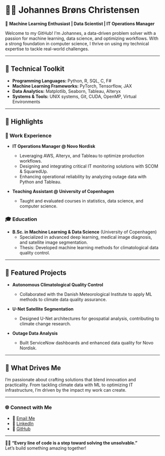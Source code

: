 <!--
**JohannesBroens/JohannesBroens** is a ✨ _special_ ✨ repository because its `README.md` (this file) appears on your GitHub profile.

Here are some ideas to get you started:

- 🔭 I’m currently working on ...
- 🌱 I’m currently learning ...
- 👯 I’m looking to collaborate on ...
- 🤔 I’m looking for help with ...
- 💬 Ask me about ...
- 📫 How to reach me: ...
- 😄 Pronouns: ...
- ⚡ Fun fact: ...
-->
# 👨‍💻 Johannes Brøns Christensen

🎯 **Machine Learning Enthusiast | Data Scientist | IT Operations Manager**

Welcome to my GitHub! I'm Johannes, a data-driven problem solver with a passion for machine learning, data science, and optimizing workflows. With a strong foundation in computer science, I thrive on using my technical expertise to tackle real-world challenges.

---

## 🧰 Technical Toolkit
- **Programming Languages:** Python, R, SQL, C, F#
- **Machine Learning Frameworks:** PyTorch, Tensorflow, JAX
- **Data Analytics:** Matplotlib, Seaborn, Tableau, Alteryx
- **Systems & Tools:** UNIX systems, Git, CUDA, OpenMP, Virtual Environments

---

## 🚀 Highlights

### 💼 Work Experience
- **IT Operations Manager @ Novo Nordisk**  
  - Leveraging AWS, Alteryx, and Tableau to optimize production workflows.
  - Designing and integrating critical IT monitoring solutions with SCOM & SquaredUp.
  - Enhancing operational reliability by analyzing outage data with Python and Tableau.

- **Teaching Assistant @ University of Copenhagen**  
  - Taught and evaluated courses in statistics, data science, and computer science.

### 🎓 Education
- **B.Sc. in Machine Learning & Data Science** (University of Copenhagen)  
  - Specialized in advanced deep learning, medical image diagnosis, and satellite image segmentation.
  - Thesis: Developed machine learning methods for climatological data quality control.

---

## 🌟 Featured Projects
- **Autonomous Climatological Quality Control**  
  - Collaborated with the Danish Meteorological Institute to apply ML methods to climate data quality assurance.

- **U-Net Satellite Segmentation**  
  - Designed U-Net architectures for geospatial analysis, contributing to climate change research.

- **Outage Data Analysis**  
  - Built ServiceNow dashboards and enhanced data quality for Novo Nordisk.

---

## 🎯 What Drives Me
I’m passionate about crafting solutions that blend innovation and practicality. From tackling climate data with ML to optimizing IT infrastructure, I’m driven by the impact my work can create.

---

### 🌐 Connect with Me
- 📧 [Email Me](mailto:j.brons.christensen@gmail.com)
- 💼 [LinkedIn](https://linkedin.com/in/johannes-broens-christensen/)
- 🔗 [GitHub](https://github.com/JohannesBroens/)

---

🧑‍💻 **“Every line of code is a step toward solving the unsolvable.”**  
Let’s build something amazing together!
